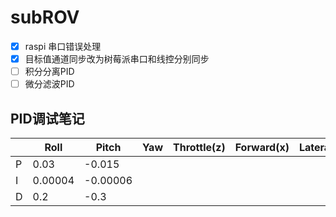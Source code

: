 # subROV

- [x] raspi 串口错误处理
- [x] 目标值通道同步改为树莓派串口和线控分别同步
- [ ] 积分分离PID
- [ ] 微分滤波PID

## PID调试笔记

|      | Roll    | Pitch    | Yaw  | Throttle(z) | Forward(x) | Lateral(y) |
| ---- | ------- | -------- | ---- | ----------- | ---------- | ---------- |
| P    | 0.03    | -0.015   |      |             |            |            |
| I    | 0.00004 | -0.00006 |      |             |            |            |
| D    | 0.2     | -0.3     |      |             |            |            |

 